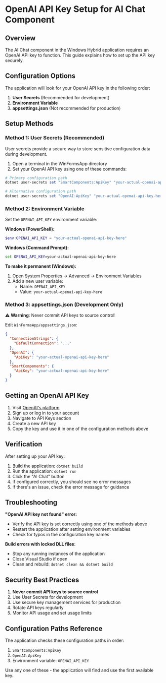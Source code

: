 # OpenAI API Key Setup for AI Chat Component

## Overview
The AI Chat component in the Windows Hybrid application requires an OpenAI API key to function. This guide explains how to set up the API key securely.

## Configuration Options

The application will look for your OpenAI API key in the following order:

1. **User Secrets** (Recommended for development)
2. **Environment Variable**
3. **appsettings.json** (Not recommended for production)

## Setup Methods

### Method 1: User Secrets (Recommended)

User secrets provide a secure way to store sensitive configuration data during development.

1. Open a terminal in the WinFormsApp directory
2. Set your OpenAI API key using one of these commands:

```powershell
# Primary configuration path
dotnet user-secrets set "SmartComponents:ApiKey" "your-actual-openai-api-key-here"

# Alternative configuration path
dotnet user-secrets set "OpenAI:ApiKey" "your-actual-openai-api-key-here"
```

### Method 2: Environment Variable

Set the `OPENAI_API_KEY` environment variable:

**Windows (PowerShell):**
```powershell
$env:OPENAI_API_KEY = "your-actual-openai-api-key-here"
```

**Windows (Command Prompt):**
```cmd
set OPENAI_API_KEY=your-actual-openai-api-key-here
```

**To make it permanent (Windows):**
1. Open System Properties → Advanced → Environment Variables
2. Add a new user variable:
   - Name: `OPENAI_API_KEY`
   - Value: `your-actual-openai-api-key-here`

### Method 3: appsettings.json (Development Only)

⚠️ **Warning**: Never commit API keys to source control!

Edit `WinFormsApp/appsettings.json`:

```json
{
  "ConnectionStrings": {
    "DefaultConnection": "..."
  },
  "OpenAI": {
    "ApiKey": "your-actual-openai-api-key-here"
  },
  "SmartComponents": {
    "ApiKey": "your-actual-openai-api-key-here"
  }
}
```

## Getting an OpenAI API Key

1. Visit [OpenAI's platform](https://platform.openai.com/)
2. Sign up or log in to your account
3. Navigate to API Keys section
4. Create a new API key
5. Copy the key and use it in one of the configuration methods above

## Verification

After setting up your API key:

1. Build the application: `dotnet build`
2. Run the application: `dotnet run`
3. Click the "AI Chat" button
4. If configured correctly, you should see no error messages
5. If there's an issue, check the error message for guidance

## Troubleshooting

**"OpenAI API key not found" error:**
- Verify the API key is set correctly using one of the methods above
- Restart the application after setting environment variables
- Check for typos in the configuration key names

**Build errors with locked DLL files:**
- Stop any running instances of the application
- Close Visual Studio if open
- Clean and rebuild: `dotnet clean && dotnet build`

## Security Best Practices

1. **Never commit API keys to source control**
2. Use User Secrets for development
3. Use secure key management services for production
4. Rotate API keys regularly
5. Monitor API usage and set usage limits

## Configuration Paths Reference

The application checks these configuration paths in order:

1. `SmartComponents:ApiKey`
2. `OpenAI:ApiKey`  
3. Environment variable: `OPENAI_API_KEY`

Use any one of these - the application will find and use the first available key.
